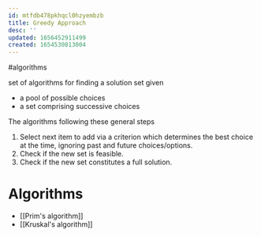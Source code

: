 ```yaml
---
id: mtfdb478pkhqcl0hzyembzb
title: Greedy Approach
desc: ''
updated: 1656452911499
created: 1654530813004
---
```

#algorithms 

set of algorithms for finding a solution set given
- a pool of possible choices
- a set comprising successive choices

The algorithms following these general steps
1. Select next item to add via a criterion which determines the best choice at the time, ignoring past and future choices/options.
2. Check if the new set is feasible.
3. Check if the new set constitutes a full solution.
# Algorithms
- [[Prim's algorithm]]
- [[Kruskal's algorithm]]
